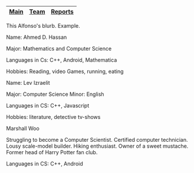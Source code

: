 [Main](https://github.com/alfonsosn/evalyo/blob/master/about_evalio.md) | [Team](https://github.com/alfonsosn/evalyo/blob/master/blurbs/team.md) | [Reports](https://github.com/alfonsosn/evalyo/blob/master/weekly_reports)
------------ | ------------- | -------------


This Alfonso's blurb. Example.

Name: Ahmed D. Hassan

Major: Mathematics and Computer Science

Languages in Cs: C++, Android, Mathematica

Hobbies: Reading, video Games, running, eating

Name: Lev Izraelit

Major: Computer Science
Minor: English

Languages in CS: C++, Javascript

Hobbies: literature, detective tv-shows


Marshall Woo

Struggling to become a Computer Scientist. Certified computer technician.
Lousy scale-model builder. Hiking enthusiast. Owner of a sweet mustache. Former head of Harry Potter fan club.

Languages in CS: C++, Android
